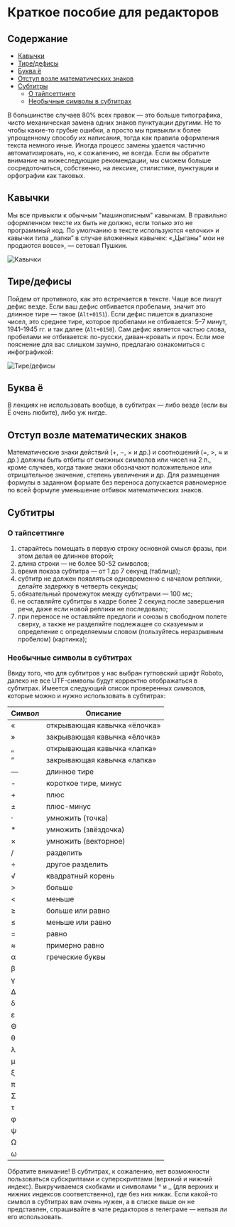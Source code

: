 # Краткое пособие для редакторов

## Содержание
* [Кавычки](#Кавычки)
* [Тире/дефисы](#Тиредефисы)
* [Буква ё](#Буква-ё)
* [Отступ возле математических знаков](#Отступ-возле-математических-знаков)
* [Субтитры](#Субтитры)
   * [О тайпсеттинге](#О-тайпсеттинге)
   * [Необычные символы в субтитрах](#Необычные-символы-в-субтитрах)

В большинстве случаев 80% всех правок — это больше типографика, чисто
механическая замена одних знаков пунктуации другими. Не то чтобы какие-то грубые
ошибки, а просто мы привыкли к более упрощенному способу их написания, тогда как
правила оформления текста немного иные. Иногда процесс замены удается частично
автоматизировать, но, к сожалению, не всегда. Если вы обратите внимание на
нижеследующие рекомендации, мы сможем больше сосредоточиться, собственно, на
лексике, стилистике, пунктуации и орфографии как таковых.

## Кавычки
Мы все привыкли к обычным "машинописным" кавычкам. В правильно оформленном
тексте их быть не должно, если только это не программный код. По умолчанию в
тексте используются «елочки» и кавычки типа „лапки“ в случае вложенных кавычек:
«„Цыганы“ мои не продаются вовсе», — сетовал Пушкин.

![Кавычки](https://raw.githubusercontent.com/kursomir/guides/master/img/editor/quotes.png)

## Тире/дефисы

Пойдем от противного, как это встречается в тексте. Чаще все пишут дефис везде.
Если ваш дефис отбивается пробелами, значит это длинное тире — такое (`Alt+0151`).
Если дефис пишется в диапазоне чисел, это среднее тире, которое пробелами не
отбивается: 5–7 минут, 1941–1945 гг. и так далее (`Alt+0150`). Сам дефис является
частью слова, пробелами не отбивается: по-русски, диван-кровать и проч. Если мое
пояснение для вас слишком заумно, предлагаю ознакомиться с инфографикой:

![Тире/дефисы](https://raw.githubusercontent.com/kursomir/guides/master/img/editor/dashes.png)

## Буква ё

В лекциях не использовать вообще, в субтитрах — либо везде (если вы Ё очень
любите), либо уж нигде.

## Отступ возле математических знаков
Математические знаки действий (+, −, × и др.) и соотношений (=, >, ≈ и др.)
должны быть отбиты от смежных символов или чисел на 2 п., кроме случаев,
когда такие знаки обозначают положительное или отрицательное значение, степень
увеличения и др. Для размещения формулы в заданном формате без переноса
допускается равномерное по всей формуле уменьшение отбивок математических знаков.

## Субтитры

### О тайпсеттинге
1.	старайтесь помещать в первую строку основной смысл фразы, при этом делая ее длиннее второй;
2.	длина строки — не более 50-52 символов;
3.	время показа субтитра — от 1 до 7 секунд (таблица);
4.	субтитр не должен появляться одновременно с началом реплики, делайте задержку в четверть секунды;
5.	обязательный промежуток между субтитрами — 100 мс;
6.	не оставляйте субтитры в кадре более 2 секунд после завершения речи, даже если новой реплики не последовало;
7.	при переносе не оставляйте предлоги и союзы в свободном полете сверху, а также не разделяйте подлежащее со сказуемым и определение с определяемым словом (пользуйтесь неразрывным пробелом) (картинка);

### Необычные символы в субтитрах

Ввиду того, что для субтитров у нас выбран гугловский шрифт Roboto, далеко не все UTF-символы будут корректно отображаться в субтитрах.
Имеется следующий список проверенных символов, которые можно и нужно использовать в субтитрах:

| Символ | Описание |
| ------ | ------ |
| « | открывающая кавычка «ёлочка» |
| » | закрывающая кавычка «ёлочка» |
| „ | открывающая кавычка «лапка» |
| “ | закрывающая кавычка «лапка» |
| — | длинное тире |
| - | короткое тире, минус |
| + | плюс |
| ± | плюс-минус |
| · | умножить (точка) |
| * | умножить (звёздочка) |
| × | умножить (векторное) |
| / | разделить |
| ÷ | другое разделить |
| √ | квадратный корень |
| > | больше |
| < | меньше |
| ≥ | больше или равно |
| ≤ | меньше или равно |
| = | равно |
| ≈ | примерно равно |
| α | греческие буквы |
| β | |
| γ | |
| Δ | |
| δ | |
| ε | |
| Θ | |
| θ | |
| λ | |
| μ | |
| ξ | |
| π | |
| Σ | |
| τ | |
| φ | |
| ψ | |
| Ω | |
| ω | |

Обратите внимание! В субтитрах, к сожалению, нет возможности пользоваться субскриптами и суперскриптами (верхний и нижний индекс). Выкручиваемся скобками и символами ^ и _ (для верхних и нижних индексов соответственно), где без них никак.
Если какой-то символ в субтитрах вам очень нужен, а в списке выше он не представлен, спрашивайте в чате редакторов в телеграме — нельзя ли его использовать.
